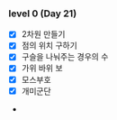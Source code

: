 ### level 0 (Day 21)

- [X] 2차원 만들기
- [X] 점의 위치 구하기
- [X] 구슬을 나눠주는 경우의 수
- [X] 가위 바위 보
- [X] 모스부호
- [X] 개미군단
- 
